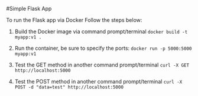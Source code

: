 #Simple Flask App

To run the Flask app via Docker Follow the steps below:

1. Build the Docker image via command prompt/terminal
`docker build -t myapp:v1 .`

2. Run the container, be sure to specify the ports:
`docker run -p 5000:5000 myapp:v1`

3. Test the GET method in another command prompt/terminal
`curl -X GET http://localhost:5000`

4. Test the POST method in another command prompt/terminal
`curl -X POST -d "data=test" http://localhost:5000`